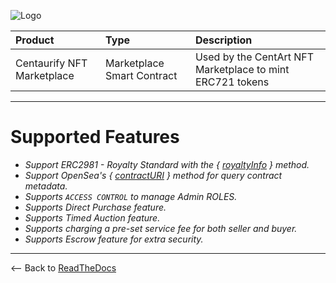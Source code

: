 ![Logo](https://www.centaurify.com/_next/image?url=%2Fimg%2Flogo%2Fcentaurify-logo.svg&w=1920&q=75)

| Product                     | Type                       | Description                                               |
| :--------                   | :-------                   | :-------------------------                                |
| Centaurify NFT Marketplace  | Marketplace Smart Contract | Used by the CentArt NFT Marketplace to mint ERC721 tokens |

---

# Supported Features

- _Support ERC2981 - Royalty Standard with the { [royaltyInfo](https://eips.ethereum.org/EIPS/eip-2981) } method._
- _Support OpenSea's { [contractURI](https://docs.opensea.io/docs/contract-level-metadata) } method for query contract metadata._
- _Supports `ACCESS CONTROL` to manage Admin ROLES._
- _Supports Direct Purchase feature._
- _Supports Timed Auction feature._
- _Supports charging a pre-set service fee for both seller and buyer._
- _Supports Escrow feature for extra security._

---

<-- Back to [ReadTheDocs](ReadTheDocs_marketplace.md#table-of-contents "Back to ReadTheDocs")

